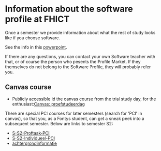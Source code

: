 # Information about the software profile at FHICT

Once a semester we provide information about what the rest of study looks like if you choose software.

See the info in this
[powerpoint](Profielmarkt.Software.profiel.pptx).

If there are any questions, you can contact your own Software teacher with that, or of course the person who pesents the Profile Market. If they themselves do not belong to the Software Profile, they will probably refer you.

## Canvas course

+ Publicly accessible id the canvas course from the trial study day, for the enthusiast:[Canvas: proefstudeerdag](https://fhict.instructure.com/courses/7523)

There are special PCI courses for later semesters (search for 'PCI' in canvas), so that you, as a Fontys student, can get a sneak peek into a subsequent semester. Below are links to semester S2:
+ [S-S2-Proftaak-PCI](https://fhict.instructure.com/courses/8652)
+ [S-S2-Individueel-PCI](https://fhict.instructure.com/courses/8649)
+ [achtergrondinformatie](http://i874317.hera.fhict.nl/doku.php)
